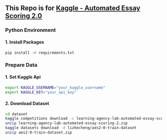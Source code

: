 ## This Repo is for [Kaggle - Automated Essay Scoring 2.0](https://www.kaggle.com/competitions/learning-agency-lab-automated-essay-scoring-2)

### Python Environment

#### 1. Install Packages

```b
pip install -r requirements.txt
```

### Prepare Data

#### 1. Set Kaggle Api

```bash
export KAGGLE_USERNAME="your_kaggle_username"
export KAGGLE_KEY="your_api_key"
```

#### 2. Download Dataset
```bash
cd dataset
kaggle competitions download -c learning-agency-lab-automated-essay-scoring-2
unzip learning-agency-lab-automated-essay-scoring-2.zip
kaggle datasets download -d lizhecheng/aes2-0-train-dataset
unzip aes2-0-train-dataset.zip
```

